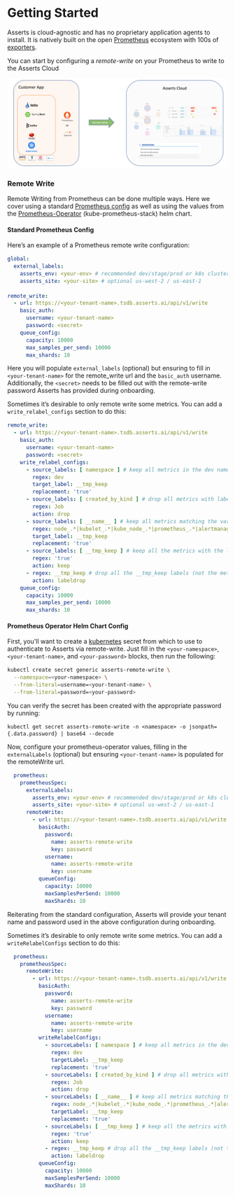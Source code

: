 # Getting Started

Asserts is cloud-agnostic and has no proprietary application agents to install. It is natively built on the open [Prometheus](https://prometheus.io) ecosystem with 100s of [exporters](https://prometheus.io/docs/instrumenting/exporters/).

You can start by configuring a _remote-write_ on your Prometheus to write to the Asserts Cloud

![](../.gitbook/assets/4.png)

### **Remote Write**

Remote Writing from Prometheus can be done multiple ways. Here we cover using a standard [Prometheus config](https://prometheus.io/docs/prometheus/latest/configuration/configuration/#remote\_write) as well as using the values from the [Prometheus-Operator](https://github.com/prometheus-community/helm-charts/blob/main/charts/kube-prometheus-stack/values.yaml) (kube-prometheus-stack) helm chart.

#### Standard Prometheus Config

Here’s an example of a Prometheus remote write configuration:

```yaml
global:
  external_labels:
    asserts_env: <your-env> # recommended dev/stage/prod or k8s cluster name
    asserts_site: <your-site> # optional us-west-2 / us-east-1

remote_write:
  - url: https://<your-tenant-name>.tsdb.asserts.ai/api/v1/write
    basic_auth:
      username: <your-tenant-name>
      password: <secret>
    queue_config:
      capacity: 10000
      max_samples_per_send: 10000
      max_shards: 10
```

Here you will populate `external_labels` (optional) but ensuring to fill in `<your-tenant-name>` for the remote\_write url and the `basic_auth` username. Additionally, the `<secret>` needs to be filled out with the remote-write password Asserts has provided during onboarding.

Sometimes it’s desirable to only remote write some metrics. You can add a `write_relabel_configs` section to do this:

```yaml
remote_write:
  - url: https://<your-tenant-name>.tsdb.asserts.ai/api/v1/write
    basic_auth:
      username: <your-tenant-name>
      password: <secret>
    write_relabel_configs:
      - source_labels: [ namespace ] # keep all metrics in the dev namespace
        regex: dev
        target_label: __tmp_keep
        replacement: 'true'
      - source_labels: [ created_by_kind ] # drop all metrics with label name -> created_by_kind=Job
        regex: Job
        action: drop
      - source_labels: [ __name__ ] # keep all metrics matching the various metrics names (this will include those outside the dev namespace)
        regex: node_.*|kubelet_.*|kube_node_.*|prometheus_.*|alertmanager_.*
        target_label: __tmp_keep
        replacement: 'true'
      - source_labels: [ __tmp_keep ] # keep all the metrics with the label __tmp_keep=true
        regex: 'true'
        action: keep
      - regex: __tmp_keep # drop all the __tmp_keep labels (not the metric)
        action: labeldrop
    queue_config:
      capacity: 10000
      max_samples_per_send: 10000
      max_shards: 10
```

#### Prometheus Operator Helm Chart Config

First, you'll want to create a [kubernetes](https://kubernetes.io/docs/concepts/configuration/secret/) secret from which to use to authenticate to Asserts via remote-write. Just fill in the `<your-namespace>`, `<your-tenant-name>`, and `<your-password>` blocks, then run the following:

```bash
kubectl create secret generic asserts-remote-write \
  --namespace=<your-namespace> \
  --from-literal=username=<your-tenant-name> \
  --from-literal=password=<your-password>
```

You can verify the secret has been created with the appropriate password by running:

```
kubectl get secret asserts-remote-write -n <namespace> -o jsonpath={.data.password} | base64 --decode
```

Now, configure your prometheus-operator values, filling in the `externalLabels` (optional) but ensuring `<your-tenant-name>` is populated for the remoteWrite url.

```yaml
  prometheus:
    prometheusSpec:
      externalLabels:
        asserts_env: <your-env> # recommended dev/stage/prod or k8s cluster name
        asserts_site: <your-site> # optional us-west-2 / us-east-1
      remoteWrite:
        - url: https://<your-tenant-name>.tsdb.asserts.ai/api/v1/write
          basicAuth:
            password:
              name: asserts-remote-write
              key: password
            username:
              name: asserts-remote-write
              key: username        
          queueConfig:
            capacity: 10000
            maxSamplesPerSend: 10000
            maxShards: 10
```

Reiterating from the standard configuration, Asserts will provide your tenant name and password used in the above configuration during onboarding.

Sometimes it’s desirable to only remote write some metrics. You can add a `writeRelabelConfigs` section to do this:

```yaml
  prometheus:
    prometheusSpec:
      remoteWrite:
        - url: https://<your-tenant-name>.tsdb.asserts.ai/api/v1/write
          basicAuth:
            password:
              name: asserts-remote-write
              key: password
            username:
              name: asserts-remote-write
              key: username      
          writeRelabelConfigs:
            - sourceLabels: [ namespace ] # keep all metrics in the dev namespace
              regex: dev
              targetLabel: __tmp_keep
              replacement: 'true'
            - sourceLabels: [ created_by_kind ] # drop all metrics with label name -> created_by_kind=Job
              regex: Job
              action: drop
            - sourceLabels: [ __name__ ] # keep all metrics matching the various metrics names (this will include those outside the dev namespace)
              regex: node_.*|kubelet_.*|kube_node_.*|prometheus_.*|alertmanager_.*
              targetLabel: __tmp_keep
              replacement: 'true'
            - sourceLabels: [ __tmp_keep ] # keep all the metrics with the label __tmp_keep=true
              regex: 'true'
              action: keep
            - regex: __tmp_keep # drop all the __tmp_keep labels (not the metric)
              action: labeldrop 
          queueConfig:
            capacity: 10000
            maxSamplesPerSend: 10000
            maxShards: 10
```
